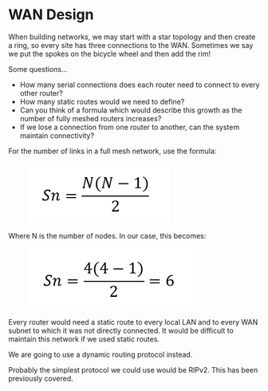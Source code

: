 # WAN Design

When building networks, we may start with a star topology and then create a ring, so every site has three connections to the WAN. Sometimes we say we put the spokes on the bicycle wheel and then add the rim!

Some questions…

* How many serial connections does each router need to connect to every other router?
* How many static routes would we need to define?
* Can you think of a formula which would describe this growth as the number of fully meshed routers increases?
* If we lose a connection from one router to another, can the system maintain connectivity?

For the number of links in a full mesh network, use the formula:

<figure><img src="../.gitbook/assets/image (1).png" alt=""><figcaption></figcaption></figure>

Where N is the number of nodes. In our case, this becomes:

<figure><img src="../.gitbook/assets/image (2).png" alt=""><figcaption></figcaption></figure>

Every router would need a static route to every local LAN and to every WAN subnet to which it was not directly connected. It would be difficult to maintain this network if we used static routes.

We are going to use a dynamic routing protocol instead.

Probably the simplest protocol we could use would be RIPv2. This has been previously covered.
